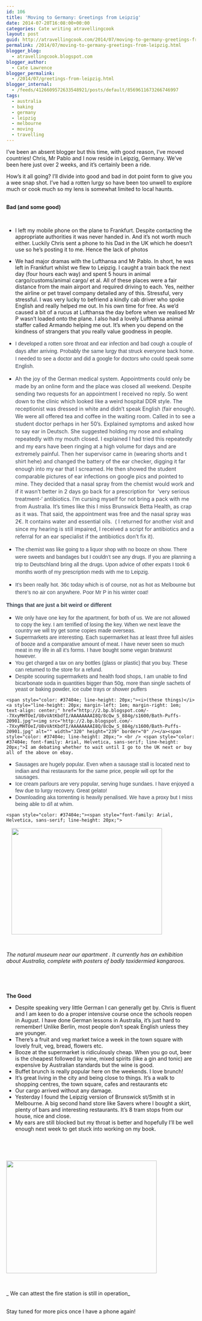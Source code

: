 ```yaml
---
id: 106
title: 'Moving to Germany: Greetings from Leipzig'
date: 2014-07-20T16:08:00+00:00
categories: Cate writing atravellingcook
layout: post
guid: http://atravellingcook.com/2014/07/moving-to-germany-greetings-from-leipzig.html
permalink: /2014/07/moving-to-germany-greetings-from-leipzig.html
blogger_blog:
  - atravellingcook.blogspot.com
blogger_author:
  - Cate Lawrence
blogger_permalink:
  - /2014/07/greetings-from-leipzig.html
blogger_internal:
  - /feeds/4126609572633548921/posts/default/8569611673266746997
tags:
  - australia
  - baking
  - germany
  - leipzig
  - melbourne
  - moving
  - travelling
---
```

I&#8217;ve been an absent blogger but this time, with good reason, I&#8217;ve moved countries! Chris, Mr Pablo and I now reside in Leipzig, Germany. We&#8217;ve been here just over 2 weeks, and it&#8217;s certainly been a ride.



How&#8217;s it all going? I&#8217;ll divide into good and bad in dot point form to give you a wee snap shot. I&#8217;ve had a rotten lurgy so have been too unwell to explore much or cook much so my lens is somewhat limited to local haunts.
  
<br /> <b>Bad (and some good)</b>
  
<br /> 

  * I left my mobile phone on the plane to Frankfurt. Despite contacting the appropriate authorities it was never handed in. And it&#8217;s not worth much either. Luckily Chris sent a phone to his Dad in the UK which he doesn&#8217;t use so he&#8217;s posting it to me. Hence the lack of photos
  * We had major dramas with the Lufthansa and Mr Pablo. In short, he was left in Frankfurt whilst we flew to Leipzig. I caught a train back the next day (four hours each way) and spent 5 hours in animal cargo/customs/animal cargo/ et al. All of these places were a fair distance from the main airport and required driving to each. Yes, neither the airline or pet travel company detailed any of this. Stressful, very stressful. I was very lucky to befriend a kindly cab driver who spoke English and really helped me out. In his own time for free. As we&#8217;d caused a bit of a rucus at Lufthansa the day before when we realised Mr P wasn&#8217;t loaded onto the plane. I also had a lovely Lufthansa animal staffer called Armando helping me out. It&#8217;s when you depend on the kindness of strangers that you really value goodness in people.
  * <span style="background-color: white; color: #37404e; font-family: Arial, Helvetica, sans-serif; line-height: 20px;">I developed a rotten sore throat and ear infection and bad cough a couple of days after arriving. Probably the same lurgy that struck everyone back home. I needed to see a doctor and did a google for doctors who could speak some English. 

  * <span style="background-color: white; color: #37404e; line-height: 20px;">Ah the joy of the German medical system. Appointments could only be made by an online form and the place was closed all weekend. Despite sending two requests for an appointment I received no reply. So went down to the clinic which looked like a weird hospital DDR style. The receptionist was dressed in white and didn&#8217;t speak English (fair enough). We were all offered tea and coffee in the waiting ro<span style="background-color: white; color: #37404e; display: inline; line-height: 20px;">om. Called in to see a student doctor perhaps in her 50&#8217;s. Explained symptoms and asked how to say ear in Deutsch. She suggested holding my nose and exhaling repeatedly with my mouth closed. I explained I had tried this repeatedly and my ears have been ringing at a high volume for days and are extremely painful. Then her supervisor came in (wearing shorts and t shirt hehe) and changed the battery of the ear checker, digging it far enough into my ear that I screamed. He then showed the student comparable pictures of ear infections on google pics and pointed to mine. They decided that a nasal spray from the chemist would work and if it wasn&#8217;t better in 2 days go back for a prescription for  &#8216;very serious treatment-&#8216; antibiotics. I&#8217;m cursing myself for not bring a pack with me from Australia. It&#8217;s times like this I miss Brunswick Betta Health, as crap as it was. That said, the appointment was free and the nasal spray was 2€. It contains water and essential oils.  ( I returned for another visit and since my hearing is still impaired, I received a script for antibiotics and a referral for an ear specialist if the antibiotics don&#8217;t fix it).
  * <span style="background-color: white; color: #37404e; display: inline; font-family: Arial, Helvetica, sans-serif; line-height: 20px;">The chemist was like going to a liquor shop with no booze on show. There were sweets and bandages but I couldn&#8217;t see any drugs. If you are planning a trip to Deutschland bring all the drugs. Upon advice of other expats I took 6 months worth of my prescription meds with me to Leipzig.
  * <span style="background-color: white; color: #37404e; display: inline; font-family: Arial, Helvetica, sans-serif; line-height: 20px;">It&#8217;s been really hot. 36c today which is of course, not as hot as Melbourne but there&#8217;s no air con anywhere. Poor Mr P in his winter coat!


  <span style="color: #37404e;"><span style="font-family: Arial, Helvetica, sans-serif; line-height: 20px;"><b>Things that are just a bit weird or different</b>



  <ul>
    <li>
      <span style="color: #37404e; font-family: Arial, Helvetica, sans-serif; line-height: 20px;">We only have one key for the apartment, for both of us. We are not allowed to copy the key. I am terrified of losing the key. When we next leave the country we will try get some copies made overseas. 
    </li>
    <li>
      <span style="color: #37404e; font-family: Arial, Helvetica, sans-serif; line-height: 20px;">Supermarkets are interesting. Each supermarket has at least three full aisles of booze and a comparative amount of meat. I have never seen so much meat in my life in all it&#8217;s forms. I have bought some vegan bratwurst however. 
    </li>
    <li>
      <span style="color: #37404e; font-family: Arial, Helvetica, sans-serif; line-height: 20px;">You get charged a tax on any bottles (glass or plastic) that you buy. These can returned to the store for a refund. 
    </li>
    <li>
      <span style="color: #37404e;"><span style="font-family: Arial, Helvetica, sans-serif; line-height: 20px;">Despite scouring supermarkets and health food shops, I am unable to find bicarbonate soda in quantities bigger than 50g, more than single sachets of yeast or baking powder, ice cube trays or shower puffers 
    </li>
  </ul>
  
  
    <span style="color: #37404e; line-height: 20px;"><i>(these things)</i><a style="line-height: 20px; margin-left: 1em; margin-right: 1em; text-align: center;" href="http://2.bp.blogspot.com/--7XxyMHTOeI/U8vVAtKbdfI/AAAAAAAAI8Q/8cQw_S_884g/s1600/Bath-Puffs-20901.jpg"><img src="http://2.bp.blogspot.com/--7XxyMHTOeI/U8vVAtKbdfI/AAAAAAAAI8Q/8cQw_S_884g/s1600/Bath-Puffs-20901.jpg" alt="" width="320" height="239" border="0" /></a><span style="color: #37404e; line-height: 20px;"> <br /> <span style="color: #37404e; font-family: Arial, Helvetica, sans-serif; line-height: 20px;">I am debating whether to wait until I go to the UK next or buy all of the above on ebay. 
  
  
  <ul>
    <li>
      <span style="color: #37404e;"><span style="font-family: Arial, Helvetica, sans-serif; line-height: 20px;">Sausages are hugely popular. Even when a sausage stall is located next to indian and thai restaurants for the same price, people will opt for the sausages. 
    </li>
    <li>
      <span style="color: #37404e;"><span style="font-family: Arial, Helvetica, sans-serif; line-height: 20px;">Ice cream parlours are very popular, serving huge sundaes. I have enjoyed a few due to lurgy recovery. Great gelato!
    </li>
    <li>
      <span style="color: #37404e;"><span style="font-family: Arial, Helvetica, sans-serif; line-height: 20px;">Downloading aka torrenting is heavily penalised. We have a proxy but I miss being able to d/l at whim.
    </li>
  </ul>
  
  
    <span style="color: #37404e;"><span style="font-family: Arial, Helvetica, sans-serif; line-height: 20px;"> 
  



  <a style="margin-left: 1em; margin-right: 1em; text-align: center;" href="http://1.bp.blogspot.com/-qpiobyWcP5s/U8vZsz5RybI/AAAAAAAAI8c/RH958a0agjE/s1600/14455452488_92bb19b294_z.jpg"><img src="http://1.bp.blogspot.com/-qpiobyWcP5s/U8vZsz5RybI/AAAAAAAAI8c/RH958a0agjE/s1600/14455452488_92bb19b294_z.jpg" alt="" width="400" height="283" border="0" /></a>



   



  <i>The natural museum near our apartment . It currently has an exhibition about Australia, complete with posters of badly taxidermied kangaroos. </i>



  <i> </i>



  <i> </i>



  <b>The Good</b>



  <ul>
    <li>
      Despite speaking very little German I can generally get by. Chris is fluent and I am keen to do a proper intensive course once the schools reopen in August. I have done German lessons in Australia, it&#8217;s just hard to remember! Unlike Berlin, most people don&#8217;t speak English unless they are younger. 
    </li>
    <li>
      There&#8217;s a fruit and veg market twice a week in the town square with lovely fruit, veg, bread, flowers etc.
    </li>
    <li>
      Booze at the supermarket is ridiculously cheap. When you go out, beer is the cheapest followed by wine, mixed spirits (like a gin and tonic) are expensive by Australian standards but the wine is good. 
    </li>
    <li>
      Buffet brunch is really popular here on the weekends. I love brunch! 
    </li>
    <li>
      It&#8217;s great living in the city and being close to things. It&#8217;s a walk to shopping centres, the town square, cafes and restaurants etc
    </li>
    <li>
      Our cargo arrived without any damage. 
    </li>
    <li>
      Yesterday I found the Leipzig version of Brunswick st/Smith st in Melbourne. A big second hand store like Savers where I bought a skirt, plenty of bars and interesting restaurants. It&#8217;s 8 tram stops from our house, nice and close. 
    </li>
    <li>
      My ears are still blocked but my throat is better and hopefully I&#8217;ll be well enough next week to get stuck into working on my book.
    </li>
  </ul>


 


   



  <a  href="http://2.bp.blogspot.com/-6auwzE8M9q8/U8vZtGr4URI/AAAAAAAAI8g/zC6OB50qV64/s1600/14455657807_9a67b097b6_z.jpg"><img src="http://2.bp.blogspot.com/-6auwzE8M9q8/U8vZtGr4URI/AAAAAAAAI8g/zC6OB50qV64/s1600/14455657807_9a67b097b6_z.jpg" alt="" width="400" height="300" border="0" /></a>



   


_ We can attest the fire station is still in operation_
  
<i><br /> </i>Stay tuned for more pics once I have a phone again!


